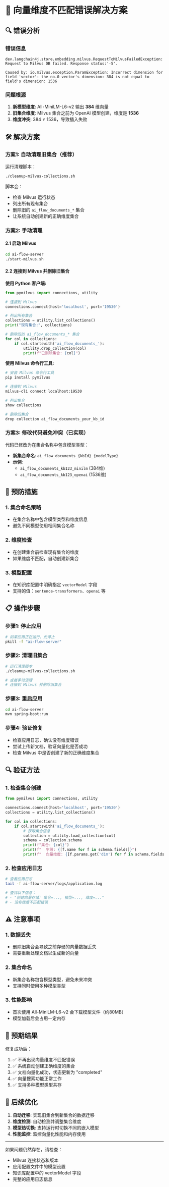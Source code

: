 # 🚨 向量维度不匹配错误解决方案

## 🔍 错误分析

### 错误信息
```
dev.langchain4j.store.embedding.milvus.RequestToMilvusFailedException: Request to Milvus DB failed. Response status:'-5'.

Caused by: io.milvus.exception.ParamException: Incorrect dimension for field 'vector': the no.0 vector's dimension: 384 is not equal to field's dimension: 1536
```

### 问题根源
1. **新模型维度**: All-MiniLM-L6-v2 输出 **384** 维向量
2. **旧集合维度**: Milvus 集合之前为 OpenAI 模型创建，维度是 **1536**
3. **维度冲突**: 384 ≠ 1536，导致插入失败

## 🛠️ 解决方案

### 方案1: 自动清理旧集合（推荐）

运行清理脚本：
```bash
./cleanup-milvus-collections.sh
```

脚本会：
- 检查 Milvus 运行状态
- 列出所有现有集合
- 删除旧的 `ai_flow_documents_*` 集合
- 让系统自动创建新的正确维度集合

### 方案2: 手动清理

#### 2.1 启动 Milvus
```bash
cd ai-flow-server
./start-milvus.sh
```

#### 2.2 连接到 Milvus 并删除旧集合

**使用 Python 客户端:**
```python
from pymilvus import connections, utility

# 连接到 Milvus
connections.connect(host='localhost', port='19530')

# 列出所有集合
collections = utility.list_collections()
print("现有集合:", collections)

# 删除旧的 ai_flow_documents_* 集合
for col in collections:
    if col.startswith('ai_flow_documents_'):
        utility.drop_collection(col)
        print(f"已删除集合: {col}")
```

**使用 Milvus 命令行工具:**
```bash
# 安装 Milvus 命令行工具
pip install pymilvus

# 连接到 Milvus
milvus-cli connect localhost:19530

# 列出集合
show collections

# 删除旧集合
drop collection ai_flow_documents_your_kb_id
```

### 方案3: 修改代码避免冲突（已实现）

代码已修改为在集合名称中包含模型类型：
- **新集合命名**: `ai_flow_documents_{kbId}_{modelType}`
- **示例**: 
  - `ai_flow_documents_kb123_minilm` (384维)
  - `ai_flow_documents_kb123_openai` (1536维)

## 🔧 预防措施

### 1. 集合命名策略
- 在集合名称中包含模型类型和维度信息
- 避免不同模型使用相同集合名称

### 2. 维度检查
- 在创建集合前检查现有集合的维度
- 如果维度不匹配，自动创建新集合

### 3. 模型配置
- 在知识库配置中明确指定 `vectorModel` 字段
- 支持的值：`sentence-transformers`、`openai` 等

## 📋 操作步骤

### 步骤1: 停止应用
```bash
# 如果应用正在运行，先停止
pkill -f "ai-flow-server"
```

### 步骤2: 清理旧集合
```bash
# 运行清理脚本
./cleanup-milvus-collections.sh

# 或者手动清理
# 连接到 Milvus 并删除旧集合
```

### 步骤3: 重启应用
```bash
cd ai-flow-server
mvn spring-boot:run
```

### 步骤4: 验证修复
- 检查应用日志，确认没有维度错误
- 尝试上传新文档，验证向量化是否成功
- 检查 Milvus 中是否创建了新的正确维度集合

## 🔍 验证方法

### 1. 检查集合创建
```python
from pymilvus import connections, utility

connections.connect(host='localhost', port='19530')
collections = utility.list_collections()

for col in collections:
    if col.startswith('ai_flow_documents_'):
        # 获取集合信息
        collection = utility.load_collection(col)
        schema = collection.schema
        print(f"集合: {col}")
        print(f"  字段: {[f.name for f in schema.fields]}")
        print(f"  向量维度: {[f.params.get('dim') for f in schema.fields if f.dtype == 100]}")
```

### 2. 检查应用日志
```bash
# 查看应用日志
tail -f ai-flow-server/logs/application.log

# 查找以下信息：
# - "创建向量存储: 集合=..., 模型=..., 维度=..."
# - 没有维度不匹配错误
```

## ⚠️ 注意事项

### 1. 数据丢失
- 删除旧集合会导致之前存储的向量数据丢失
- 需要重新处理文档以生成新的向量

### 2. 集合命名
- 新集合名称包含模型类型，避免未来冲突
- 支持同时使用多种模型类型

### 3. 性能影响
- 首次使用 All-MiniLM-L6-v2 会下载模型文件（约80MB）
- 模型加载后会占用一定内存

## 🎯 预期结果

修复成功后：
1. ✅ 不再出现向量维度不匹配错误
2. ✅ 系统自动创建正确维度的集合
3. ✅ 文档向量化成功，状态更新为 "completed"
4. ✅ 向量搜索功能正常工作
5. ✅ 支持多种模型类型共存

## 🔮 后续优化

1. **自动迁移**: 实现旧集合到新集合的数据迁移
2. **维度检测**: 自动检测并调整集合维度
3. **模型热切换**: 支持运行时切换不同的嵌入模型
4. **性能监控**: 监控向量化性能和内存使用

---

如果问题仍然存在，请检查：
- Milvus 连接状态和版本
- 应用配置文件中的模型设置
- 知识库配置中的 vectorModel 字段
- 完整的应用日志信息 